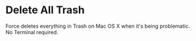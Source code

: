Delete All Trash
================

Force deletes everything in Trash on Mac OS X when it's being problematic. No Terminal required.
